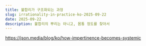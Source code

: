 ```yaml
---
title: 불합리가 구조화되는 과정
slug: irrationality-in-practice-ko-2025-09-22
date: 2025-09-22
description: 불합리의 뿌리는 아니고, 몸통 정도를 찾아서
---
```


https://json.media/blog/ko/how-impertinence-becomes-systemic
